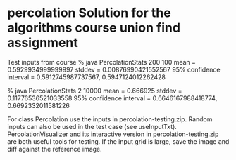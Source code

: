 # percolation Solution for the algorithms course union find assignment

Test inputs from course
% java PercolationStats 200 100
mean                    = 0.5929934999999997
stddev                  = 0.00876990421552567
95% confidence interval = 0.5912745987737567, 0.5947124012262428

% java PercolationStats 2 10000
mean                    = 0.666925
stddev                  = 0.11776536521033558
95% confidence interval = 0.6646167988418774, 0.6692332011581226

For class Percolation use the inputs in percolation-testing.zip.
Random inputs can also be used in the test case (see useInputTxt).
PercolationVisualizer and its interactive version in percolation-testing.zip
are both useful tools for testing. If the input grid is large, save the image and
diff against the reference image.

